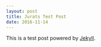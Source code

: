 ```yaml
---
layout: post
title: Jurats Test Post
date: 2016-11-14
---
```

This is a test post powered by [Jekyll](http://jekyllrb.com).
